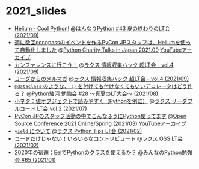 # 2021_slides

- [Helium - Cool Python!](https://ftnext.github.io/2021_slides/hannari_Sep/cool_python_with_helium.html) @[はんなりPython #43 夏の終わりのLT会 (2021/09)](https://hannari-python.connpass.com/event/223452/)
- [週に数回connpassのイベントを作るPyCon JPスタッフは、Heliumを使って自動化しました](https://ftnext.github.io/2021_slides/pycharity_Sep_lt/automate_connpass_with_helium.html#/1) @[Python Charity Talks in Japan 2021.09](https://pyconjp.connpass.com/event/218154/) [YouTubeアーカイブ](https://youtu.be/Q7-w19HuAWU?t=15758)
- [カンファレンスに行こう！](https://ftnext.github.io/2021_slides/rakus_Sep_ultralt1/lets_go_conference.html) @[ラクス 情報収集ハック 超LT会 - vol.4 (2021/09)](https://rakus.connpass.com/event/220541/)
- [ヨーダからのメルマガ](https://ftnext.github.io/2021_slides/rakus_Sep_ultralt2/newsletter_from_yoda.html) @[ラクス 情報収集ハック 超LT会 - vol.4 (2021/09)](https://rakus.connpass.com/event/220541/)
- [`@dataclass` のような、 `()` を付けても付けなくてもいいデコレータはどう作る？](https://ftnext.github.io/2021_slides/pysuruga_Aug/decorator_like_dataclass.html#/1) @[Python駿河 勉強会 #28 ～真夏のLT大会～ (2021/08)](https://py-suruga.connpass.com/event/222048/)
- [小ネタ：値オブジェクトで読みやすく（Pythonを例に）](https://ftnext.github.io/2021_slides/rakus_July_readable/value_object_tip.html) @[ラクス リーダブルコード LT会 vol.2 (2021/07)](https://rakus.connpass.com/event/215225/)
- [PyCon JPのスタッフ活動の中でこんなふうにPython使ってます](https://ftnext.github.io/2021_slides/osc_spring_Mar/python_as_pyconjp_staff.html#/1) @[Open Source Conference 2021 Online/Spring (2021/03)](https://ospn.connpass.com/event/196661/) [YouTubeアーカイブ](https://youtu.be/kiVvos1utfU)
- [`yield` について](https://ftnext.github.io/2021_slides/rakus_Feb_pythontips/about_yield.html) @[ラクス Python Tips LT会 (2021/02)](https://rakus.connpass.com/event/201934/)
- [コードだけじゃない！いろいろなコントリビュート](https://ftnext.github.io/2021_slides/rakus_Feb_oss/not_only_code_but_various_contributions.html) @[ラクス OSS LT会 (2021/02)](https://rakus.connpass.com/event/200604/)
- [2020年の宿題：EelでPythonのクラスを使えるか？](https://ftnext.github.io/2021_slides/stapy_Jan/eel_class_homework.html) @[みんなのPython勉強会 #65 (2021/01)](https://startpython.connpass.com/event/198770/)

